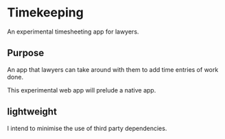 # Timekeeping

An experimental timesheeting app for lawyers.

## Purpose
An app that lawyers can take around with them to add time entries of work done.

This experimental web app will prelude a native app.

## lightweight
I intend to minimise the use of third party dependencies.
